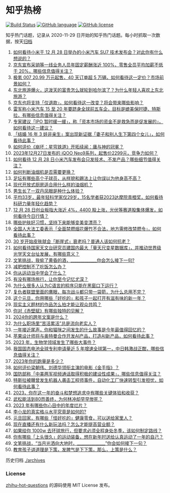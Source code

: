 # 知乎热榜
[![Build Status](https://github.com/ToWeLong/zhihu-hot-questions/workflows/CI/badge.svg)](https://github.com/ToWeLong/zhihu-hot-questions/actions)
[![GitHub language](https://img.shields.io/badge/language-golang-orange.svg)](https://golang.org/)
[![GitHub license](https://img.shields.io/github/license/ToWeLong/zhihu-hot-questions)](https://github.com/ToWeLong/zhihu-hot-questions/blob/main/LICENSE)

知乎热门话题，记录从 2020-11-29 日开始的知乎热门话题。每小时抓取一次数据，按天[归档](./archives)

<!-- BEGIN -->

1. [如何看待小米于 12 月 28 日举办的小米汽车 SU7 技术发布会？对此你有什么想说的？](https://www.zhihu.com/question/637085706)
1. [京东宣布采销等一线业务人员年固定薪酬涨近 100%，零售全员平均加薪不低于 20%，哪些信息值得关注？](https://www.zhihu.com/question/637034163)
1. [极氪 007 20.99 万元起售，40 天订单超 5 万辆，如何看待这一定价？市场前景如何？](https://www.zhihu.com/question/636965469)
1. [东北旅游爆火，这泼天的富贵怎么就轮到哈尔滨了？为什么年轻人喜欢上东北旅游？](https://www.zhihu.com/question/636906023)
1. [京东也将支持「仅退款」，如何看待这一改变？将会带来哪些影响？](https://www.zhihu.com/question/636911518)
1. [雷军称小米汽车 15 至 20 年要跻身全球前五车企，目标是媲美保时捷、特斯拉，有哪些信息值得关注？](https://www.zhihu.com/question/637088933)
1. [专家建议「IPO 暂时缓一缓」，称「资本市场的资金不是救急而是促发展的」，如何看待这一建议？](https://www.zhihu.com/question/636882400)
1. [「结婚 16 年 3 娃非亲生」案出现新证据「妻子和别人生下第四个女儿」，如何看待此事？](https://www.zhihu.com/question/637038853)
1. [如何评价《崩坏：星穹铁道》开拓续闻：庸与神的冠冕？](https://www.zhihu.com/question/636904452)
1. [2023年12月27日发布的 iQOO Neo9系列，起售价2299元，竞争力如何？](https://www.zhihu.com/question/636968734)
1. [如何看待 12 月 28 日小米汽车发布会只发技术、不发产品？哪些细节值得关注？](https://www.zhihu.com/question/636482466)
1. [如何判断油烟机是否需要更换？](https://www.zhihu.com/question/626068285)
1. [足坛有哪些高个子球员，从样貌和踢法上让你误以为他身高不高？](https://www.zhihu.com/question/456522328)
1. [现代开放式厨房适合用什么样的油烟机？](https://www.zhihu.com/question/564187231)
1. [男生长了一双丹凤眼是种什么体验？](https://www.zhihu.com/question/288156407)
1. [平均33岁，最年轻科学家仅29岁，15名学者获2023达摩院青橙奖，如何看待科研力量年轻化趋势？](https://www.zhihu.com/question/637044420)
1. [12 月 28 日创业板指大涨近 4%，4400 股上涨，光伏等赛道股集体爆发，如何看待今日行情？](https://www.zhihu.com/question/637087918)
1. [哪些护肤好习惯，坚持下来能够变美变漂亮？](https://www.zhihu.com/question/632642119)
1. [全国人大法工委表示「全面禁燃烟花爆竹不合法，地方需修改禁燃令」，如何看待此事？](https://www.zhihu.com/question/636871926)
1. [30 岁开始皮肤就会「断崖式」衰老吗？普通人该如何抗老？](https://www.zhihu.com/question/636136840)
1. [如何看待国家天文台研究员建国内最大「量天尺变星数据库」，并推动世界级光学天文台址发展，有哪些意义？](https://www.zhihu.com/question/636963376)
1. [文笔挑战，我偷了黄昏的酒，_____________你会怎么接下一句?](https://www.zhihu.com/question/632236709)
1. [减肥控制不了吃饭怎么办？](https://www.zhihu.com/question/632498269)
1. [你从运动当中学会了什么？](https://www.zhihu.com/question/636516830)
1. [有没有哪场旅行，让你至今记忆尤深？](https://www.zhihu.com/question/636537371)
1. [为什么很多人认为C语言的程序只能在黑窗口下运行？](https://www.zhihu.com/question/636393647)
1. [复仇者联盟里面的鹰眼，每次战斗都只带一袋箭，为什么总用不完？](https://www.zhihu.com/question/30673366)
1. [这个元旦，你用哪些「好吃的」和孩子一起打开有滋有味的新一年？](https://www.zhihu.com/question/634394535)
1. [现实主义题材的作品怎么拍才能让观众共鸣？](https://www.zhihu.com/question/636872215)
1. [你对《赤壁赋》有哪些独特的见解？](https://www.zhihu.com/question/556167933)
1. [2024你的跨年文案是什么？](https://www.zhihu.com/question/636491496)
1. [为什么职场里“苦活累活”总是流向老实人？](https://www.zhihu.com/question/631151894)
1. [一年接近尾声，你和猫咪之间发生的什么故事是今年最值得回忆的？](https://www.zhihu.com/question/633107238)
1. [苹果设计师将与奥特曼合作开发AI产品，打造AI新产品，如何看待此事？](https://www.zhihu.com/question/636884117)
1. [2023 年，生物学领域发生了哪些大事件？](https://www.zhihu.com/question/632611027)
1. [我国固态电池全球专利申请量近 5 年增速全球第一，中日韩激战正酣，哪些信息值得关注？](https://www.zhihu.com/question/636915952)
1. [2023年你的跑量是多少？](https://www.zhihu.com/question/636722500)
1. [如何评价梁朝伟、刘德华领衔主演的电影《金手指》？](https://www.zhihu.com/question/636782033)
1. [国防部称「中美两军视频通话取得积极的建设性成果」，哪些信息值得关注？](https://www.zhihu.com/question/637089174)
1. [特斯拉被曝曾发生机器人袭击工程师事件，自动化工厂快速转型引发担忧，如何看待此事？](https://www.zhihu.com/question/636961318)
1. [2023，你在这一年的奋斗和梦想追求中有哪些关键体验和收获？](https://www.zhihu.com/question/636713366)
1. [武松能活到80而善终，为何林冲却早早惨死？](https://www.zhihu.com/question/626762269)
1. [2023 年有哪些你心目中的年度烂片？](https://www.zhihu.com/question/636451259)
1. [李小龙的真实格斗水平究竟是如何的?](https://www.zhihu.com/question/636531123)
1. [元旦回家，有哪些「怪好吃的」健康零食，可以送给家里人？](https://www.zhihu.com/question/634394556)
1. [现在直播还有什么新玩法吗？怎么才能提高营业额？](https://www.zhihu.com/question/637030593)
1. [如果给你 1000w 去环球旅行，但要求必须全程身处冬季，该如何制定路线？](https://www.zhihu.com/question/636581784)
1. [你有哪些「上头很久」的运动装备，想在新年时送给认真运动了一年的自己？](https://www.zhihu.com/question/634394582)
1. [文笔挑战，“当月光洒向大地时，______________”你会如何接下一句？](https://www.zhihu.com/question/636899131)
1. [教育孩子讲道理是下策，发脾气是下下策，那么，上策是什么？](https://www.zhihu.com/question/614375621)

<!-- END -->

历史归档 [./archives](./archives)


### License
[zhihu-hot-questions](https://github.com/towelong/zhihu-hot-questions) 的源码使用 MIT License 发布。